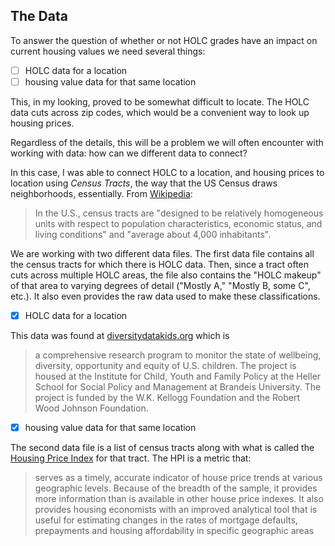 The Data
--------

To answer the question of whether or not HOLC grades have an impact on current housing values we need several things: 

* [ ] HOLC data for a location
* [ ] housing value data for that same location

This, in my looking, proved to be somewhat difficult to locate. The HOLC data cuts across zip codes, which would be a convenient way to look up housing prices. 

Regardless of the details, this will be a problem we will often encounter with working with data: how can we different data to connect?

In this case, I was able to connect HOLC to a location, and housing prices to location using _Census Tracts_, the way that the US Census draws neighborhoods, essentially. From [Wikipedia](https://en.wikipedia.org/wiki/Census_tract#cite_note-4):

> In the U.S., census tracts are "designed to be relatively homogeneous units with respect to population characteristics, economic status, and living conditions" and "average about 4,000 inhabitants".
  
We are working with two different data files. The first data file contains all the census tracts for which there is HOLC data. Then, since a tract often cuts across multiple HOLC areas, the file also contains the "HOLC makeup" of that area to varying degrees of detail ("Mostly A," "Mostly B, some C", etc.). It also even provides the raw data used to make these classifications. 

* [X] HOLC data for a location

This data was found at [diversitydatakids.org](https://data.diversitydatakids.org/dataset/holc_census_tracts-home-owner-loan-corporation--holc--neighborhood-grades-for-us-census-tracts) which is 
> a comprehensive research program to monitor the state of wellbeing, diversity, opportunity and equity of U.S. children. The project is housed at the Institute for Child, Youth and Family Policy at the Heller School for Social Policy and Management at Brandeis University. The project is funded by the W.K. Kellogg Foundation and the Robert Wood Johnson Foundation. 

* [X] housing value data for that same location

The second data file is a list of census tracts along with what is called the [Housing Price Index](https://www.fhfa.gov/DataTools/Downloads/Pages/House-Price-Index.aspx) for that tract. The HPI is a metric that: 

> serves as a timely, accurate indicator of house price trends at various geographic levels. Because of the breadth of the sample, it provides more information than is available in other house price indexes. It also provides housing economists with an improved analytical tool that is useful for estimating changes in the rates of mortgage defaults, prepayments and housing affordability in specific geographic areas